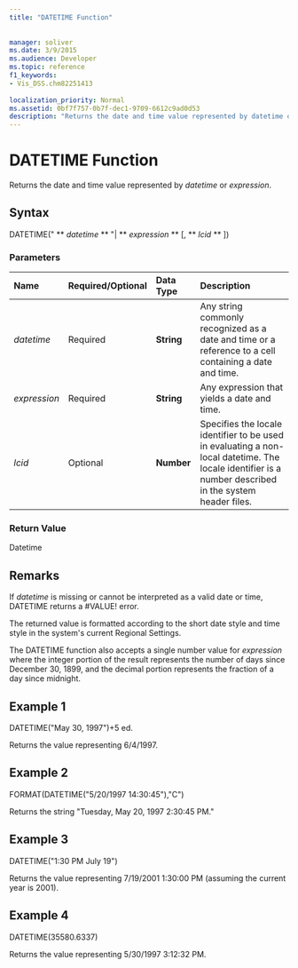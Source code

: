 ```yaml
---
title: "DATETIME Function"
 
 
manager: soliver
ms.date: 3/9/2015
ms.audience: Developer
ms.topic: reference
f1_keywords:
- Vis_DSS.chm82251413
 
localization_priority: Normal
ms.assetid: 0bf7f757-0b7f-dec1-9709-6612c9ad0d53
description: "Returns the date and time value represented by datetime or expression."
---
```


# DATETIME Function

Returns the date and time value represented by  _datetime_ or  _expression_.
  
## Syntax

DATETIME(" ** *datetime* ** "| ** *expression* ** [, ** *lcid* ** ]) 
  
### Parameters

|**Name**|**Required/Optional**|**Data Type**|**Description**|
|:-----|:-----|:-----|:-----|
| _datetime_ <br/> |Required  <br/> |**String** <br/> |Any string commonly recognized as a date and time or a reference to a cell containing a date and time.  <br/> |
| _expression_ <br/> |Required  <br/> |**String** <br/> |Any expression that yields a date and time.  <br/> |
| _lcid_ <br/> |Optional  <br/> |**Number** <br/> |Specifies the locale identifier to be used in evaluating a non-local datetime. The locale identifier is a number described in the system header files.  <br/> |
   
### Return Value

Datetime
  
## Remarks

If  *datetime*  is missing or cannot be interpreted as a valid date or time, DATETIME returns a #VALUE! error. 
  
The returned value is formatted according to the short date style and time style in the system's current Regional Settings. 
  
The DATETIME function also accepts a single number value for  *expression*  where the integer portion of the result represents the number of days since December 30, 1899, and the decimal portion represents the fraction of a day since midnight. 
  
## Example 1

DATETIME("May 30, 1997")+5 ed.
  
Returns the value representing 6/4/1997.
  
## Example 2

FORMAT(DATETIME("5/20/1997 14:30:45"),"C")
  
Returns the string "Tuesday, May 20, 1997 2:30:45 PM."
  
## Example 3

DATETIME("1:30 PM July 19")
  
Returns the value representing 7/19/2001 1:30:00 PM (assuming the current year is 2001).
  
## Example 4

DATETIME(35580.6337)
  
Returns the value representing 5/30/1997 3:12:32 PM.
  

